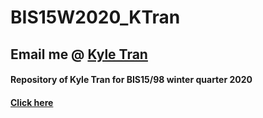 # BIS15W2020_KTran
## Email me @ [Kyle Tran](mailto:kyktran@ucdavis.edu)
#### Repository of Kyle Tran for BIS15/98 winter quarter 2020
#### [Click here](https://www.youtube.com/watch?v=dQw4w9WgXcQ)

